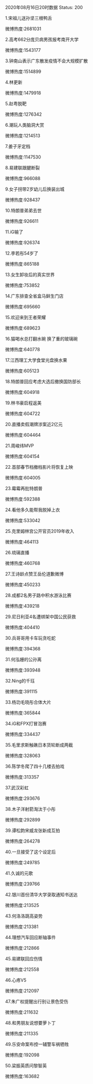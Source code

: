 2020年08月16日20时数据
Status: 200

1.宋祖儿送孙坚三根鸭舌

微博热度:2681031

2.高考662分庞贝病男孩报考南开大学

微博热度:1543177

3.钟南山表示广东散发疫情不会大规模扩散

微博热度:1514899

4.林更新

微博热度:1479918

5.赵粤脱靶

微博热度:1276342

6.潮玩人类脑洞大赏

微博热度:1214513

7.姜子牙定档

微博热度:1147530

8.易建联跟腱断裂

微博热度:966088

9.女子拐带2岁幼儿后换装出城

微博热度:928437

10.特朗普弟弟去世

微博热度:926611

11.iG输了

微博热度:926374

12.李若彤54岁了

微博热度:865188

13.女生卸妆后的真实世界

微博热度:753852

14.广东排查全省盒马鲜生门店

微博热度:695660

15.欢迎来到王者荣耀

微博热度:689623

16.猫喝水总打翻水碗 换了重的玻璃碗

微博热度:640778

17.江西理工大学食堂光盘换水果

微博热度:605123

18.特朗普回应考虑大选后撤换国防部长

微博热度:604918

19.林书豪启程返美

微博热度:604722

20.直播卖假潮牌涉案近2亿元

微博热度:604464

21.周峻纬MVP

微博热度:604154

22.首部春节档撤档影片将恢复上映

微博热度:604005

23.霉霉再批特朗普

微博热度:592388

24.看他多久能帮我脱掉上衣

微博热度:533042

25.克里姆林宫公开官员2019年收入

微博热度:464113

26.琉璃直播

微博热度:460768

27.王诗龄点赞王岳伦道歉微博

微博热度:450233

28.成都2名男子路中积水游泳比赛

微博热度:439218

29.尼日利亚4名遭绑架中国公民获救

微博热度:404410

30.兵哥哥用卡车玩贪吃蛇

微博热度:394368

31.何泓姗的公孙离

微博热度:393948

32.Ning的千珏

微博热度:391115

33.杨玏毛晓彤合体大片

微博热度:365844

34.iG和FPX打冒泡赛

微博热度:334437

35.毛里求斯触礁日本货轮断成两截

微博热度:328063

36.陈学冬爬了四十几楼去拍戏

微博热度:313357

37.武汉彩虹

微博热度:293676

38.木子洋射箭淘汰于小彤

微博热度:292899

39.谭松韵宋威龙张新成互拍

微博热度:264278

40.一旦接受了这个设定后

微博热度:249785

41.久诚的元歌

微博热度:239766

42.银川首份清华大学录取通知书送达

微博热度:213525

43.何洛洛跳高姿势

微博热度:213381

44.理想汽车回应断轴事件

微博热度:212866

45.易建联回应伤情

微博热度:212558

46.心疼V5

微博热度:212097

47.朱广权提醒出行别让景色受伤

微博热度:211632

48.和男朋友说想要萝卜丁

微博热度:211335

49.乐安命案布控一辅警车祸牺牲

微博热度:192098

50.梁振英质问黎智英

微博热度:163682

